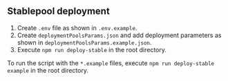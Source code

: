 ## Stablepool deployment

1. Create `.env` file as shown in `.env.example`.
2. Create `deploymentPoolsParams.json` and add deployment parameters as shown in `deploymentPoolsParams.example.json`.
3. Execute `npm run deploy-stable` in the root directory.

To run the script with the `*.example` files, execute `npm run deploy-stable example` in the root directory.
